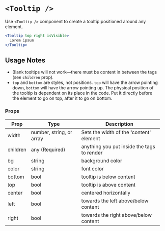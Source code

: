 # `<Tooltip />`

Use `<Tooltip />` component to create a tooltip positioned around any element.

```jsx
<Tooltip top right isVisible>
  Lorem ipsum
</Tooltip>
```

## Usage Notes
* Blank tooltips will not work—there must be content in between the tags (see `children` prop).
* `top` and `bottom` are styles, not positions. `top` will have the arrow pointing down, `bottom` will have the arrow pointing up. The physical position of the tooltip is dependent on its place in the code. Put it directly before the element to go on top, after it to go on bottom.


### Props
Prop | Type | Description
---|---|---
width | number, string, or array | Sets the width of the 'content' element
children | any (Required) | anything you put inside the tags to render
bg | string | background color
color | string | font color
bottom | bool | tooltip is below content
top | bool | tooltip is above content
center | bool | centered horizontally
left | bool | towards the left above/below content
right | bool | towards the right above/below content
